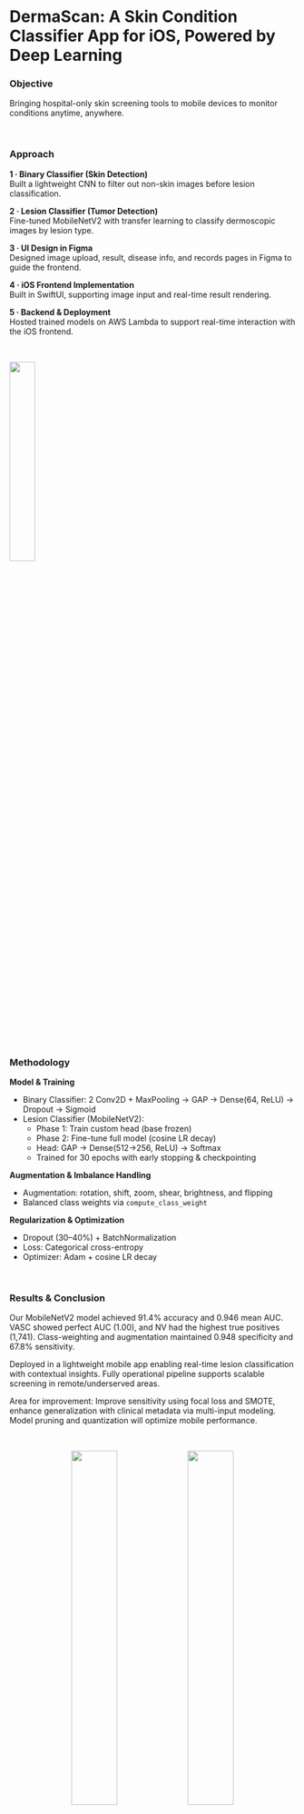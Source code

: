 # DermaScan: A Skin Condition Classifier App for iOS, Powered by Deep Learning

### Objective

Bringing hospital-only skin screening tools to mobile devices to monitor conditions anytime, anywhere.

&nbsp;

### Approach

**1 · Binary Classifier (Skin Detection)**  
Built a lightweight CNN to filter out non-skin images before lesion classification.

**2 · Lesion Classifier (Tumor Detection)**  
Fine-tuned MobileNetV2 with transfer learning to classify dermoscopic images by lesion type.

**3 · UI Design in Figma**  
Designed image upload, result, disease info, and records pages in Figma to guide the frontend.

**4 · iOS Frontend Implementation**  
Built in SwiftUI, supporting image input and real-time result rendering.

**5 · Backend & Deployment**  
Hosted trained models on AWS Lambda to support real-time interaction with the iOS frontend.

&nbsp;

<p align="left">
  <img src="https://github.com/user-attachments/assets/17763ba5-217f-46d0-a110-e858b6109c2f" width="30%" />
</p>

&nbsp;

### Methodology

**Model & Training**  
- Binary Classifier: 2 Conv2D + MaxPooling → GAP → Dense(64, ReLU) → Dropout → Sigmoid  
- Lesion Classifier (MobileNetV2):  
  - Phase 1: Train custom head (base frozen)  
  - Phase 2: Fine-tune full model (cosine LR decay)  
  - Head: GAP → Dense(512→256, ReLU) → Softmax  
  - Trained for 30 epochs with early stopping & checkpointing

**Augmentation & Imbalance Handling**  
- Augmentation: rotation, shift, zoom, shear, brightness, and flipping
- Balanced class weights via `compute_class_weight`

**Regularization & Optimization**  
- Dropout (30–40%) + BatchNormalization  
- Loss: Categorical cross-entropy  
- Optimizer: Adam + cosine LR decay

&nbsp;

### Results & Conclusion

Our MobileNetV2 model achieved 91.4% accuracy and 0.946 mean AUC. VASC showed perfect AUC (1.00), and NV had the highest true positives (1,741). Class-weighting and augmentation maintained 0.948 specificity and 67.8% sensitivity.

Deployed in a lightweight mobile app enabling real-time lesion classification with contextual insights. Fully operational pipeline supports scalable screening in remote/underserved areas.

Area for improvement: Improve sensitivity using focal loss and SMOTE, enhance generalization with clinical metadata via multi-input modeling. Model pruning and quantization will optimize mobile performance.

&nbsp;

<p align="center">
  <img src="https://github.com/user-attachments/assets/e8f0feea-cb03-4345-92a6-a555cafcbe4d" width="40%" />
  <img src="https://github.com/user-attachments/assets/4e371eef-6ced-4c23-947b-2ba85b0082a7" width="40%" />
</p>

<p align="center">
  <img src="https://github.com/user-attachments/assets/05c234ce-e07a-4bc1-ab27-559f68914c2a" width="90%" />
</p>

<p align="center">
  <img src="https://github.com/user-attachments/assets/1d6928a2-ee81-4434-8558-195cfa3d3bee" width="70%" />
</p>

&nbsp;

### Supported Conditions & Dataset Information

This app supports multi-class classification of the following eight types of skin tumors:

- **AK**: Actinic Keratoses
- **BCC**: Basal Cell Carcinoma
- **BKL**: Benign Keratosis-like Lesions
- **DF**: Dermatofibroma
- **MEL**: Melanoma
- **NV**: Melanocytic Nevi
- **SCC**: Squamous Cell Carcinoma
- **VASC**: Vascular Lesions

The training data for our model comes from the **International Skin Imaging Collaboration (ISIC)** archive, including both the 2018 and 2019 official datasets. These datasets were carefully curated to include a broad distribution of dermoscopic images and are essential benchmarks in dermatology AI research.

#### Dataset Access

- [ISIC 2018 Data](https://challenge.isic-archive.com/data/#2018)
- [ISIC 2019 Data](https://challenge.isic-archive.com/data/#2019)

&nbsp;

### Citation

We gratefully acknowledge the generous release of the ISIC datasets under the CC-BY-NC license, and cite the datasets and corresponding publications as follows:

**HAM10000 Dataset**: (c) by ViDIR Group, Department of Dermatology, Medical University of Vienna; https://doi.org/10.1038/sdata.2018.161

**MSK Dataset**: (c) Anonymous; https://arxiv.org/abs/1710.05006; https://arxiv.org/abs/1902.03368

**BCN_20000 Dataset**: (c) Department of Dermatology, Hospital Clínic de Barcelona

The corresponding publications are:

1. Tschandl P., Rosendahl C. & Kittler H. The HAM10000 dataset, a large collection of multi-source dermatoscopic images of common pigmented skin lesions. _Sci. Data_ 5, 180161 (2018). https://doi.org/10.1038/sdata.2018.161

2. Noel C. F. Codella et al. "Skin Lesion Analysis Toward Melanoma Detection: A Challenge at the 2017 International Symposium on Biomedical Imaging (ISBI), Hosted by the International Skin Imaging Collaboration (ISIC)", arXiv:1710.05006, arXiv:1902.03368.

3. Hernández-Pérez C. et al. "BCN20000: Dermoscopic lesions in the wild." _Scientific Data_. 2024 Jun 17;11(1):641.
